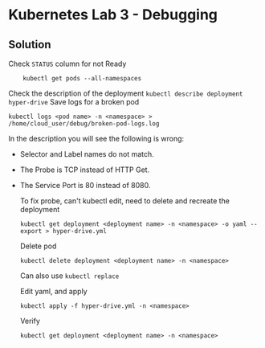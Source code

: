 # Kubernetes Lab 3 - Debugging

## Solution
   Check `STATUS` column for not Ready
```
    kubectl get pods --all-namespaces
```

   Check the description of the deployment
    ```
    kubectl describe deployment hyper-drive
    ```
   Save logs for a broken pod
    
    kubectl logs <pod name> -n <namespace> > /home/cloud_user/debug/broken-pod-logs.log
    
   In the description you will see the following is wrong:
- Selector and Label names do not match.
- The Probe is TCP instead of HTTP Get.
- The Service Port is 80 instead of 8080.

   To fix probe, can't kubectl edit, need to delete and recreate the deployment
    ```
    kubectl get deployment <deployment name> -n <namespace> -o yaml --export > hyper-drive.yml
    ```

   Delete pod
    ```
    kubectl delete deployment <deployment name> -n <namespace>
    ```
   Can also use `kubectl replace`

   Edit yaml, and apply
    ```
    kubectl apply -f hyper-drive.yml -n <namespace>
    ```

   Verify
    ```
    kubectl get deployment <deployment name> -n <namespace>
    ```
